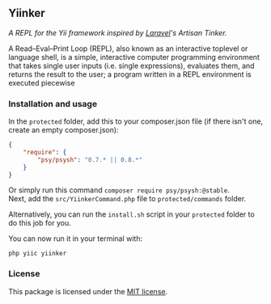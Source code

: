 ## Yiinker

*A REPL for the Yii framework inspired by [Laravel]'s Artisan Tinker.*

A Read–Eval–Print Loop (REPL), also known as an interactive toplevel or language shell, is a simple, interactive computer programming environment that takes single user inputs (i.e. single expressions), evaluates them, and returns the result to the user; a program written in a REPL environment is executed piecewise

### Installation and usage

In the `protected` folder, add this to your composer.json file (if there isn't one, create an empty composer.json):

```json
{
    "require": {
        "psy/psysh": "0.7.* || 0.8.*"
    }
}
```

Or simply run this command `composer require psy/psysh:@stable`.  
Next, add the `src/YiinkerCommand.php` file to `protected/commands` folder.

Alternatively, you can run the `install.sh` script in your `protected` folder to do this job for you.

You can now run it in your terminal with:

`php yiic yiinker`

### License

This package is licensed under the [MIT license].

[Laravel]: https://laravel.com
[MIT license]: LICENSE
